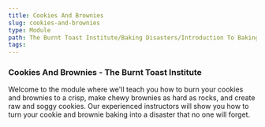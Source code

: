 ```yaml
---
title: Cookies And Brownies
slug: cookies-and-brownies
type: Module
path: The Burnt Toast Institute/Baking Disasters/Introduction To Baking Disasters/Cookies And Brownies
tags:
---
```


### Cookies And Brownies - The Burnt Toast Institute

Welcome to the module where we'll teach you how to burn your cookies and brownies to a crisp, make chewy brownies as hard as rocks, and create raw and soggy cookies. Our experienced instructors will show you how to turn your cookie and brownie baking into a disaster that no one will forget.
